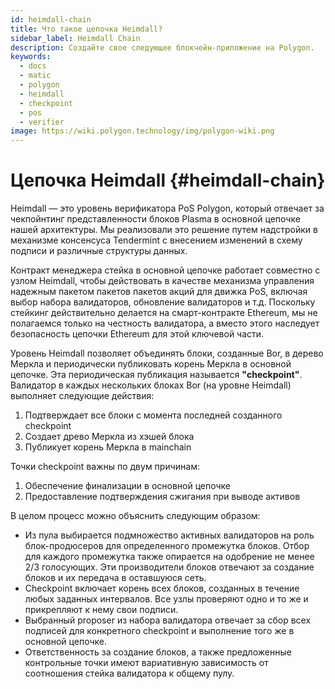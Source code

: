 ```yaml
---
id: heimdall-chain
title: Что такое цепочка Heimdall?
sidebar_label: Heimdall Chain
description: Создайте свое следующее блокчейн-приложение на Polygon.
keywords:
  - docs
  - matic
  - polygon
  - heimdall
  - checkpoint
  - pos
  - verifier
image: https://wiki.polygon.technology/img/polygon-wiki.png
---
```


# Цепочка Heimdall {#heimdall-chain}

Heimdall — это уровень верификатора PoS Polygon, который отвечает за чекпойнтинг представленности блоков Plasma в основной цепочке нашей архитектуры. Мы реализовали это решение путем надстройки в механизме консенсуса Tendermint с внесением изменений в схему подписи и различные структуры данных.

Контракт менеджера стейка в основной цепочке работает совместно с узлом Heimdall, чтобы действовать в качестве механизма управления надежным пакетом пакетов пакетов акций для движка PoS, включая выбор набора валидаторов, обновление валидаторов и т.д. Поскольку стейкинг действительно делается на смарт-контракте Ethereum, мы не полагаемся только на честность валидатора, а вместо этого наследует безопасность цепочки Ethereum для этой ключевой части.

Уровень Heimdall позволяет объединять блоки, созданные Bor, в дерево Меркла и периодически публиковать корень Меркла в основной цепочке. Эта периодическая публикация называется **"checkpoint"**. Валидатор в каждых нескольких блоках Bor (на уровне Heimdall) выполняет следующие действия:

1. Подтверждает все блоки с момента последней созданного checkpoint
2. Создает древо Меркла из хэшей блока
3. Публикует корень Меркла в mainchain

Точки checkpoint важны по двум причинам:

1. Обеспечение финализации в основной цепочке
2. Предоставление подтверждения сжигания при выводе активов

В целом процесс можно объяснить следующим образом:

- Из пула выбирается подмножество активных валидаторов на роль блок-продюсеров для определенного промежутка блоков. Отбор для каждого промежутка также опирается на одобрение не менее 2/3 голосующих. Эти производители блоков отвечают за создание блоков и их передача в оставшуюся сеть.
- Checkpoint включает корень всех блоков, созданных в течение любых заданных интервалов. Все узлы проверяют одно и то же и прикрепляют к нему свои подписи.
- Выбранный proposer из набора валидатора отвечает за сбор всех подписей для конкретного checkpoint и выполнение того же в основной цепочке.
- Ответственность за создание блоков, а также предложенные контрольные точки имеют вариативную зависимость от соотношения стейка валидатора к общему пулу.